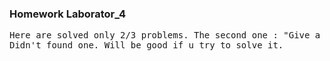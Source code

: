 ### Homework Laborator_4
<pre>
Here are solved only 2/3 problems. The second one : "Give a problem that can be solved with both HAVING and WHERE Operators.
Didn't found one. Will be good if u try to solve it.
</pre>
